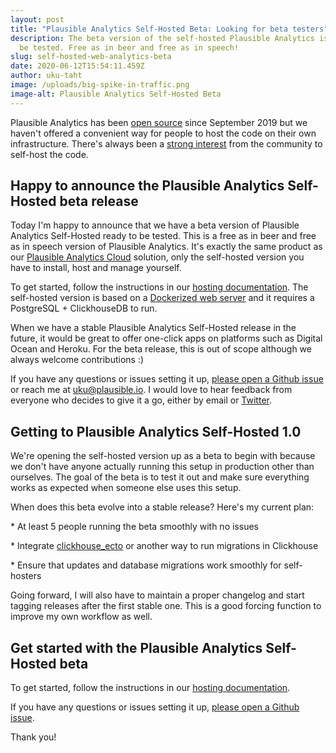 ```yaml
---
layout: post
title: "Plausible Analytics Self-Hosted Beta: Looking for beta testers"
description: The beta version of the self-hosted Plausible Analytics is ready to
  be tested. Free as in beer and free as in speech!
slug: self-hosted-web-analytics-beta
date: 2020-06-12T15:54:11.459Z
author: uku-taht
image: /uploads/big-spike-in-traffic.png
image-alt: Plausible Analytics Self-Hosted Beta
---
```

Plausible Analytics has been [open source](https://plausible.io/open-source-website-analytics) since September 2019 but we haven't offered a convenient way for people to host the code on their own infrastructure. There's always been a [strong interest](https://github.com/plausible/analytics/issues/26) from the community to self-host the code.

## Happy to announce the Plausible Analytics Self-Hosted beta release

Today I'm happy to announce that we have a beta version of Plausible Analytics Self-Hosted ready to be tested. This is a free as in beer and free as in speech version of Plausible Analytics. It's exactly the same product as our [Plausible Analytics Cloud](https://plausible.io) solution, only the self-hosted version you have to install, host and manage yourself. 

To get started, follow the instructions in our [hosting documentation](https://github.com/plausible/analytics/blob/master/HOSTING.md). The self-hosted version is based on a [Dockerized web server](https://hub.docker.com/r/plausible/analytics) and it requires a PostgreSQL + ClickhouseDB to run.

When we have a stable Plausible Analytics Self-Hosted release in the future, it would be great to offer one-click apps on platforms such as Digital Ocean and Heroku. For the beta release, this is out of scope although we always welcome contributions :)

If you have any questions or issues setting it up, [please open a Github issue](https://github.com/plausible/analytics) or reach me at uku@plausible.io. I would love to hear feedback from everyone who decides to give it a go, either by email or [Twitter](https://twitter.com/plausiblehq).

## Getting to Plausible Analytics Self-Hosted 1.0

We're opening the self-hosted version up as a beta to begin with because we don't have anyone actually running this setup in production other than ourselves. The goal of the beta is to test it out and make sure everything works as expected when someone else uses this setup.

When does this beta evolve into a stable release? Here's my current plan:

\* At least 5 people running the beta smoothly with no issues

\* Integrate [clickhouse_ecto](https://github.com/appodeal/clickhouse_ecto) or another way to run migrations in Clickhouse

\* Ensure that updates and database migrations work smoothly for self-hosters

Going forward, I will also have to maintain a proper changelog and start tagging releases after the first stable one. This is a good forcing function to improve my own workflow as well.

## Get started with the Plausible Analytics Self-Hosted beta

To get started, follow the instructions in our [hosting documentation](https://github.com/plausible/analytics/blob/master/HOSTING.md).

If you have any questions or issues setting it up, [please open a Github issue](https://github.com/plausible/analytics).

Thank you!